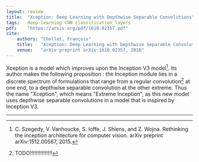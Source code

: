 ```yaml
---
layout: review
title:  "Xception: Deep Learning with Depthwise Separable Convolutions"
tags:   deep-learning CNN classification layers
pdf:    "https://arxiv.org/pdf/1610.02357.pdf"
cite:
    authors: "Chollet, François"
    title:   "Xception: Deep Learning with Depthwise Separable Convolutions"
    venue:   "arXiv preprint arXiv:1610.02357, 2016"
---
```


Xception is a model which improves upon the Inception V3 model[^1]. Its author makes the following proposition : the Inception module lies in a discrete spectrum of formulations that range from a regular convolution[^2] at one end, to a depthwise separable convolution at the other extreme. Thus the name "Xception", which means "Extreme Inception", as this new model uses depthwise separable convolutions in a model that is inspired by Inception V3.






-----

[^1]: C. Szegedy, V. Vanhoucke, S. Ioffe, J. Shlens, and Z. Wojna. Rethinking the inception architecture for computer vision. arXiv preprint arXiv:1512.00567, 2015.

[^2]: TODO!!!!!!!!!!!!!!!